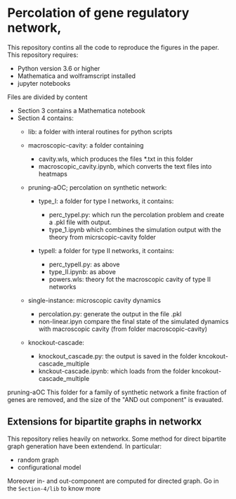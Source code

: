 # Percolation of gene regulatory network,

This repository contins all the code to reproduce the figures in the paper.
This repository requires:

- Python version 3.6 or higher
- Mathematica and wolframscript installed
- jupyter notebooks

Files are divided by content

- Section 3 contains a Mathematica notebook
- Section 4 contains:
	- lib: a folder with interal routines for python scripts
	- macroscopic-cavity: a folder containing
		- cavity.wls, which produces the files *.txt in this folder
		- macroscopic_cavity.ipynb, which converts the text files into heatmaps
	- pruning-aOC; percolation on synthetic network:
		- type_I: a folder for type I networks, it contains:
			- perc_typeI.py: which run the percolation problem and create a .pkl file with output.
			- type_1.ipynb which combines the simulation output with the theory from micrscopic-cavity folder
			
		- typeII: a folder for type II networks, it contains:
			- perc_typeII.py: as above
			- type_II.ipynb: as above
			- powers.wls: theory fot the macroscopic cavity of type II networks
			
	- single-instance: microscopic cavity dynamics
		- percolation.py: generate the output in the file .pkl
		- non-linear.ipyn compare the final state of the simulated dynamics with macroscopic cavity (from folder macroscopic-cavity)
	- knockout-cascade:
		- knockout_cascade.py: the output is saved in the folder kncokout-cascade_multiple
		- knckout-cascade.ipynb: which loads from the folder  kncokout-cascade_multiple
		
		


pruning-aOC  This folder for a family of synthetic network  a finite fraction of genes are removed, and the  size of the "AND out component" is evauated.
## Extensions for bipartite graphs in networkx 
This repository relies heavily on networkx. Some method for direct bipartite graph generation have been extendend. In particular:

- random graph 
- configurational model

Moreover in- and out-component are computed for directed graph.
Go in the `Section-4/lib` to know more